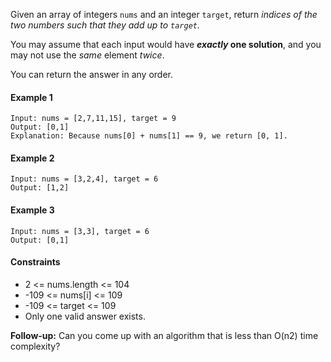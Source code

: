 Given an array of integers `nums` and an integer `target`, return <i>indices of the two numbers such that they add up to `target`.</i>

You may assume that each input would have <b><i>exactly</i> one solution</b>, and you may not use the <i>same</i> element <i>twice</i>.

You can return the answer in any order.

#### Example 1
```
Input: nums = [2,7,11,15], target = 9
Output: [0,1]
Explanation: Because nums[0] + nums[1] == 9, we return [0, 1].
```

#### Example 2
```
Input: nums = [3,2,4], target = 6
Output: [1,2]
```

#### Example 3
````
Input: nums = [3,3], target = 6
Output: [0,1]
````

#### Constraints
- 2 <= nums.length <= 104
- -109 <= nums[i] <= 109
- -109 <= target <= 109
- Only one valid answer exists.

<b>Follow-up:</b> Can you come up with an algorithm that is less than O(n2) time complexity?